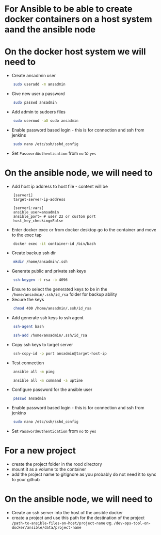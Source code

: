 # For Ansible to be able to create docker containers on a host system aand the ansible node


# On the docker host system we will need to

- Create ansadmin user
```bash 
    sudo useradd -m ansadmin
```
- Give new user a password
```bash 
    sudo passwd ansadmin
```
- Add admin to sudoers files
```bash 
    sudo usermod -aG sudo ansadmin
```

- Enable password based login - this is for connection and ssh from jenkins
```bash
    sudo nano /etc/ssh/sshd_config
```
- Set ```PasswordAuthentication``` from ```no``` to ```yes```

# On the ansible node, we will need to 

- Add host ip address to host file - content will be
```
    [server1]
    target-server-ip-address

    [server1:vars]
    ansible_user=ansadmin
    ansible_port= # user 22 or custom port
    host_key_checking=False
```
- Enter docker exec or from docker desktop go to the container and move to the exec tap
```bash
    docker exec -it container-id /bin/bash
```
- Create backup ssh dir
```bash 
    mkdir /home/ansadmin/.ssh
```
- Generate public and private ssh keys
```bash 
    ssh-keygen -t rsa -b 4096
```
- Ensure to select the generated keys to be in the ```/home/ansadmin/.ssh/id_rsa``` folder for backup ability
- Secure the keys
```bash 
    chmod 400 /home/ansadmin/.ssh/id_rsa
```
- Add generate ssh keys to ssh agent
```bash
    ssh-agent bash
```
```bash
    ssh-add /home/ansadmin/.ssh/id_rsa
```
- Copy ssh keys to target server
```bash 
    ssh-copy-id -p port ansadmin@target-host-ip
```
- Test connection 
```bash 
    ansible all -m ping
```
```bash
    ansible all -m command -a uptime
```
- Configure password for the ansible user
```bash 
    passwd ansadmin
```

- Enable password based login - this is for connection and ssh from jenkins
```bash
    sudo nano /etc/ssh/sshd_config
```
- Set ```PasswordAuthentication``` from ```no``` to ```yes```



# For a new project
- create the project folder in the rood directory
- mount it as a volume to the container
- add the project name to gitignore as you probably do not need it to sync to your github

# On the ansible node, we will need to 

- Create an ssh server into the host of the ansible docker
- create a project and use this path for the destination of the project ```/path-to-ansible-files-on-host/project-name``` eg. ```/dev-ops-tool-on-docker/ansible/data/project-name```